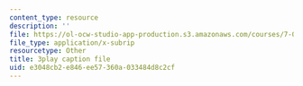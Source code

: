 ```yaml
---
content_type: resource
description: ''
file: https://ol-ocw-studio-app-production.s3.amazonaws.com/courses/7-01sc-fundamentals-of-biology-fall-2011/e3048cb2e846ee57360a033484d8c2cf_MqNq9S1_Ct8.srt
file_type: application/x-subrip
resourcetype: Other
title: 3play caption file
uid: e3048cb2-e846-ee57-360a-033484d8c2cf
---
```

